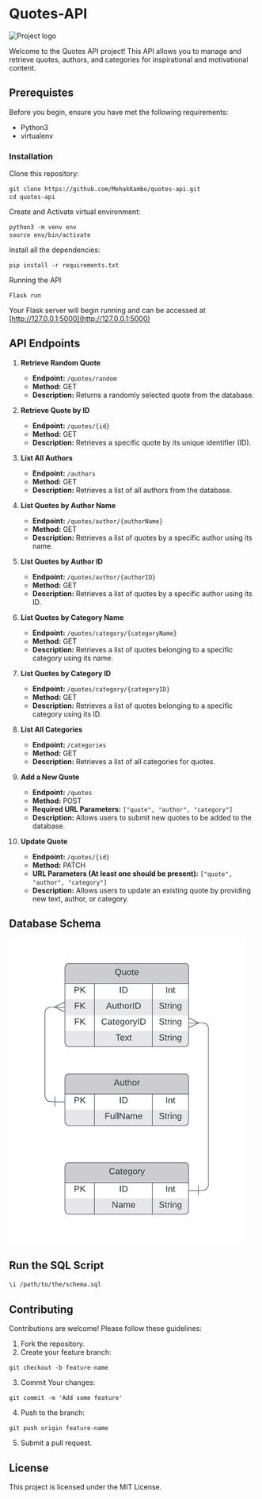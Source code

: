 # Quotes-API

![Project logo](https://i0.wp.com/blog.logoscdn.com/wp-content/uploads/2016/06/quote-620x324.jpg)

Welcome to the Quotes API project! This API allows you to manage and retrieve quotes, authors, and categories for inspirational and motivational content.

## Prerequistes
Before you begin, ensure you have met the following requirements:
- Python3
- virtualenv

### Installation
Clone this repository:
```shell
git clone https://github.com/MehakKambo/quotes-api.git
cd quotes-api
```

Create and Activate virtual environment:
```shell
python3 -m venv env
source env/bin/activate
```

Install all the dependencies:
```shell
pip install -r requirements.txt
```

Running the API
```shell
Flask run
```

Your Flask server will begin running and can be accessed at [http://127.0.0.1:5000](http://127.0.0.1:5000)
## API Endpoints

1. **Retrieve Random Quote**
   - **Endpoint:** `/quotes/random`
   - **Method:** GET
   - **Description:** Returns a randomly selected quote from the database.

2. **Retrieve Quote by ID**
   - **Endpoint:** `/quotes/{id}`
   - **Method:** GET
   - **Description:** Retrieves a specific quote by its unique identifier (ID).

3. **List All Authors**
   - **Endpoint:** `/authors`
   - **Method:** GET
   - **Description:** Retrieves a list of all authors from the database.

4. **List Quotes by Author Name**
   - **Endpoint:** `/quotes/author/{authorName}`
   - **Method:** GET
   - **Description:** Retrieves a list of quotes by a specific author using its name.

5. **List Quotes by Author ID**
   - **Endpoint:** `/quotes/author/{authorID}`
   - **Method:** GET
   - **Description:** Retrieves a list of quotes by a specific author using its ID.

6. **List Quotes by Category Name**
   - **Endpoint:** `/quotes/category/{categoryName}`
   - **Method:** GET
   - **Description:** Retrieves a list of quotes belonging to a specific category using its name.

7. **List Quotes by Category ID**
   - **Endpoint:** `/quotes/category/{categoryID}`
   - **Method:** GET
   - **Description:** Retrieves a list of quotes belonging to a specific category using its ID.

8. **List All Categories**
   - **Endpoint:** `/categories`
   - **Method:** GET
   - **Description:** Retrieves a list of all categories for quotes.

9. **Add a New Quote**
   - **Endpoint:** `/quotes`
   - **Method:** POST
   - **Required URL Parameters:** `["quote", "author", "category"]`
   - **Description:** Allows users to submit new quotes to be added to the database.

10. **Update Quote**
    - **Endpoint:** `/quotes/{id}`
    - **Method:** PATCH
    - **URL Parameters (At least one should be present):** `["quote", "author", "category"]`
    - **Description:** Allows users to update an existing quote by providing new text, author, or category.

## Database Schema  
![Alt Text](https://github.com/MehakKambo/quotes-api/blob/main/schema.png)

## Run the SQL Script
``` bash
\i /path/to/the/schema.sql 
```

## Contributing

Contributions are welcome! Please follow these guidelines:

1. Fork the repository.
2. Create your feature branch: 
```shell
git checkout -b feature-name
```
3. Commit Your changes:
```shell
git commit -m 'Add some feature'
```
4. Push to the branch:
```shell
git push origin feature-name
```
5. Submit a pull request.


## License
This project is licensed under the MIT License.